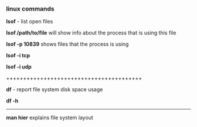 ### linux commands

**lsof** - list open files

**lsof /path/to/file** will show info about the process that is using this file


**lsof -p 10839** shows files that the process is using

**lsof -i tcp**

**lsof -i udp**

++++++++++++++++++++++++++++++++++++++++

**df** - report file system disk space usage

**df -h**

*****************************************************

**man hier** explains file system layout

